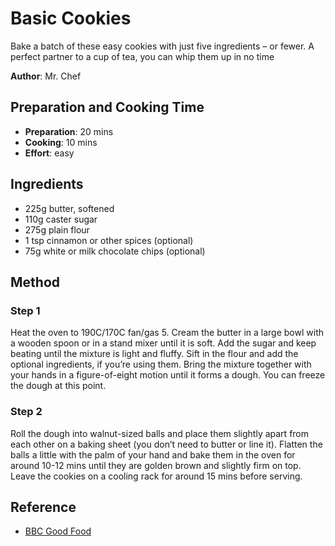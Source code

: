 # Basic Cookies

Bake a batch of these easy cookies with just five ingredients – or fewer. A perfect partner to a cup of tea,
you can whip them up in no time

**Author**: Mr. Chef

## Preparation and Cooking Time

* **Preparation**: 20 mins
* **Cooking**: 10 mins
* **Effort**: easy

## Ingredients

- 225g butter, softened
- 110g caster sugar
- 275g plain flour
- 1 tsp cinnamon or other spices (optional)
- 75g white or milk chocolate chips (optional)

## Method

### Step 1

Heat the oven to 190C/170C fan/gas 5. Cream the butter in a large bowl with a wooden spoon or in a
stand mixer until it is soft. Add the sugar and keep beating until the mixture is light and fluffy. Sift
in the flour and add the optional ingredients, if you’re using them. Bring the mixture together with
your hands in a figure-of-eight motion until it forms a dough. You can freeze the dough at this point.

### Step 2

Roll the dough into walnut-sized balls and place them slightly apart from each other on a baking
sheet (you don’t need to butter or line it). Flatten the balls a little with the palm of your hand
and bake them in the oven for around 10-12 mins until they are golden brown and slightly firm
on top. Leave the cookies on a cooling rack for around 15 mins before serving.

## Reference

* [BBC Good Food](https://www.bbcgoodfood.com/recipes/basic-cookies)
